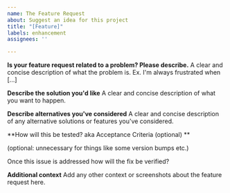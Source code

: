 ```yaml
---
name: The Feature Request
about: Suggest an idea for this project
title: "[Feature]"
labels: enhancement
assignees: ''

---
```


**Is your feature request related to a problem? Please describe.**
A clear and concise description of what the problem is. Ex. I'm always frustrated when [...]

**Describe the solution you'd like**
A clear and concise description of what you want to happen.

**Describe alternatives you've considered**
A clear and concise description of any alternative solutions or features you've considered.

**How will this be tested? aka Acceptance Criteria (optional) **

(optional: unnecessary for things like some version bumps etc.)

Once this issue is addressed how will the fix be verified?

**Additional context**
Add any other context or screenshots about the feature request here.
